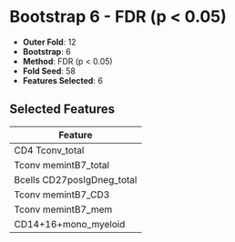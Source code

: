 # Bootstrap 6 - FDR (p < 0.05)

- **Outer Fold**: 12
- **Bootstrap**: 6
- **Method**: FDR (p < 0.05)
- **Fold Seed**: 58
- **Features Selected**: 6

## Selected Features

| Feature |
|---------|
| CD4 Tconv_total |
| Tconv memintB7_total |
| Bcells CD27posIgDneg_total |
| Tconv memintB7_CD3 |
| Tconv memintB7_mem |
| CD14+16+mono_myeloid |

